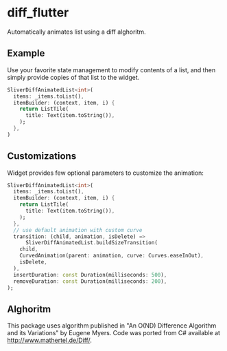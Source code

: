 # diff_flutter

Automatically animates list using a diff alghoritm.

## Example

Use your favorite state management to modify contents of a list, and then simply provide copies of that list to the widget.

```dart
SliverDiffAnimatedList<int>(
  items: _items.toList(),
  itemBuilder: (context, item, i) {
    return ListTile(
      title: Text(item.toString()),
    );
  },
)
```

## Customizations

Widget provides few optional parameters to customize the animation:

```dart
SliverDiffAnimatedList<int>(
  items: _items.toList(),
  itemBuilder: (context, item, i) {
    return ListTile(
      title: Text(item.toString()),
    );
  },
  // use default animation with custom curve
  transition: (child, animation, isDelete) =>
      SliverDiffAnimatedList.buildSizeTransition(
    child,
    CurvedAnimation(parent: animation, curve: Curves.easeInOut),
    isDelete,
  ),
  insertDuration: const Duration(milliseconds: 500),
  removeDuration: const Duration(milliseconds: 200),
);
```

## Alghoritm

This package uses algorithm published in "An O(ND) Difference Algorithm and its Variations" by Eugene Myers. Code was ported from C# available at http://www.mathertel.de/Diff/.